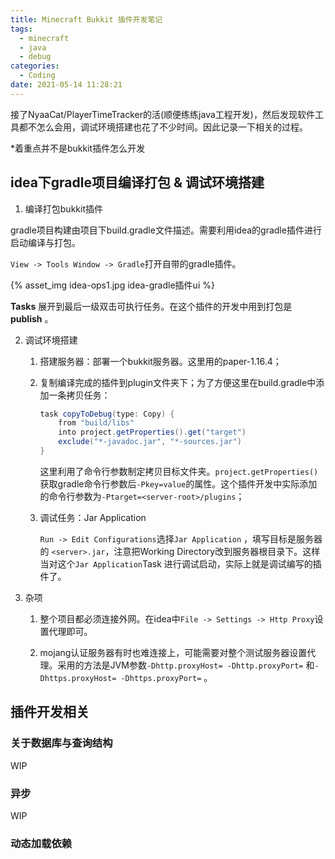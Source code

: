 ```yaml
---
title: Minecraft Bukkit 插件开发笔记
tags:
  - minecraft
  - java
  - debug 
categories:
  - Coding
date: 2021-05-14 11:28:21
---
```


接了NyaaCat/PlayerTimeTracker的活(顺便练练java工程开发)，然后发现软件工具都不怎么会用，调试环境搭建也花了不少时间。因此记录一下相关的过程。

*着重点并不是bukkit插件怎么开发

## idea下gradle项目编译打包 & 调试环境搭建

1. 编译打包bukkit插件

  gradle项目构建由项目下build.gradle文件描述。需要利用idea的gradle插件进行启动编译与打包。

  `View -> Tools Window -> Gradle`打开自带的gradle插件。

  {% asset_img idea-ops1.jpg idea-gradle插件ui %}

  __Tasks__ 展开到最后一级双击可执行任务。在这个插件的开发中用到打包是 __publish__ 。

2. 调试环境搭建

   1. 搭建服务器：部署一个bukkit服务器。这里用的paper-1.16.4；

   2. 复制编译完成的插件到plugin文件夹下；为了方便这里在build.gradle中添加一条拷贝任务：

      ```groovy
      task copyToDebug(type: Copy) {
          from "build/libs"
          into project.getProperties().get("target")
          exclude("*-javadoc.jar", "*-sources.jar")
      }
      ```

      这里利用了命令行参数制定拷贝目标文件夹。`project.getProperties()`获取gradle命令行参数后`-Pkey=value`的属性。这个插件开发中实际添加的命令行参数为`-Ptarget=<server-root>/plugins`；

   3. 调试任务：Jar Application

      `Run -> Edit Configurations`选择`Jar Application` ，填写目标是服务器的 `<server>.jar`，注意把Working Directory改到服务器根目录下。这样当对这个`Jar Application`Task 进行调试启动，实际上就是调试编写的插件了。

3. 杂项

   1) 整个项目都必须连接外网。在idea中`File -> Settings -> Http Proxy`设置代理即可。

   2) mojang认证服务器有时也难连接上，可能需要对整个测试服务器设置代理。采用的方法是JVM参数`-Dhttp.proxyHost= -Dhttp.proxyPort=` 和`-Dhttps.proxyHost= -Dhttps.proxyPort=` 。



## 插件开发相关

### 关于数据库与查询结构

WIP

### 异步

WIP

### 动态加载依赖
